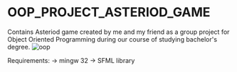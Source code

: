 # OOP_PROJECT_ASTERIOD_GAME

Contains Asteriod game created by me and my friend as a group project for Object Oriented Programming during our course of studying bachelor's degree. 
![oop](https://github.com/sanatankafle12/OOP_PROJECT/assets/42962016/a860fe12-f65a-4b56-a8ee-28f18252ada1)

Requirements:
-> mingw 32
-> SFML library
